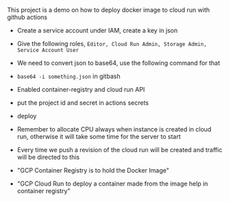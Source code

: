 This project is a demo on how to deploy docker image to cloud run with github actions

- Create a service account under IAM, create a key in json
- Give the following roles, `Editor, Cloud Run Admin, Storage Admin, Service Account User`
- We need to convert json to base64, use the following command for that
- `base64 -i something.json` in gitbash
- Enabled container-registry and cloud run API
- put the project id and secret in actions secrets
- deploy
- Remember to allocate CPU always when instance is created in cloud run, otherwise it will take some time for the server to start
- Every time we push a revision of the cloud run will be created and traffic will be directed to this

- "GCP Container Registry is to hold the Docker Image"
- "GCP Cloud Run to deploy a container made from the image help in container registry"
